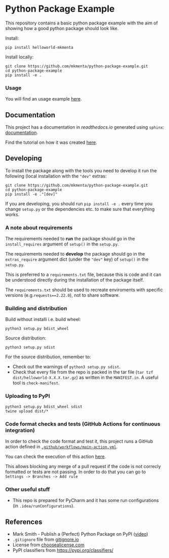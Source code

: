 # Python Package Example
This repository contains a basic python package example with the aim of showing how a good python package should look like.

Install:
```
pip install helloworld-mkmenta
```
Install locally:
```
git clone https://github.com/mkmenta/python-package-example.git
cd python-package-example
pip install -e .
```

### Usage
You will find an usage example [here](examples/say_hello_example.py).

## Documentation
This project has a documentation in *readthedocs.io* generated using `sphinx`: [documentation](https://python-package-example.readthedocs.io/en/latest/index.html).

Find the tutorial on how it was created [here](https://python-package-example.readthedocs.io/en/latest/tutorials/documentation.html).

## Developing
To install the package along with the tools you need to develop it run the following (local installation with the `"dev"` extras:
```
git clone https://github.com/mkmenta/python-package-example.git
cd python-package-example
pip install -e ."[dev]"
```
If you are developing, you should run `pip install -e .` every time you change `setup.py` or the dependencies etc. to make sure that everything works.

### A note about requirements
The requirements needed to **run** the package should go in the `install_requires` argument of `setup()` in the `setup.py`.

The requirements needed to **develop** the package should go in the `extras_require` argument dict (under the `"dev"` key) of `setup()` in the `setup.py`.

This is preferred to a `requirements.txt` file, because this is code and it can be understood directly during the installation of the package itself.

The `requirements.txt` should be used to recreate enviroments with specific versions (e.g.`requests==2.22.0`), not to share software.

### Building and distribution
Build without installi i.e. build wheel:
```
python3 setup.py bdist_wheel
```

Source distribution:
```
python3 setup.py sdist
```
For the source distribution, remember to:
- Check out the warnings of `python3 setup.py sdist`.
- Check that every file from the repo is packed in the tar file (`tar tzf dist/helloworld-X.X.X.tar.gz`) as written in the `MANIFEST.in`. A useful tool is `check-manifest`.

### Uploading to PyPI
```
python3 setup.py bdist_wheel sdist
twine upload dist/*
```

### Code format checks and tests (GitHub Actions for continuous integration)
In order to check the code format and test it, this project runs a GitHub action defined in [`.github/workflows/main-action.yml`](.github/workflows/main-action.yml).

You can check the execution of this action [here](https://github.com/mkmenta/python-package-example/actions/workflows/main-action.yml).

This allows blocking any merge of a pull request if the code is not correcly formatted or tests are not passing. In order to do that you can go to `Settings -> Branches -> Add rule`

### Other useful stuff
- This repo is prepared for PyCharm and it has some run configurations (in `.idea/runConfigurations`).

## References
- Mark Smith - Publish a (Perfect) Python Package on PyPI ([video](https://www.youtube.com/watch?v=GIF3LaRqgXo))
- `.gitignore` file from [gitignore.io](gitignore.io)
- License from [choosealicense.com](choosealicense.com)
- PyPI classifiers from https://pypi.org/classifiers/

